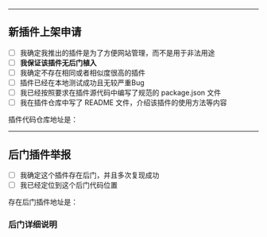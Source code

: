 <!--
 您好，感谢您对「中国蚁剑」的支持。本仓库下的issue仅用于「插件上线申请」和「后门插件举报」，不回答任何使用当中的问题。

 在提issue之前，我需要占用您几分钟时间来回答一些最基础的问题。
 如果你选中了某一项，可以把该行前面的 `[ ]` 改成 `[x]`。

 issue 模版提供了几个模版，如果这些跟您要提的issue没有关系的话，您可以在提交的时候删除掉该部分。

 Thanks!
-->

---

## 新插件上架申请

- [ ] 我确定我推出的插件是为了方便网站管理，而不是用于非法用途
- [ ] **我保证该插件无后门植入**
- [ ] 我确定不存在相同或者相似度很高的插件
- [ ] 插件已经在本地测试成功且无较严重Bug
- [ ] 我已经按照要求在插件源代码中编写了规范的 package.json 文件
- [ ] 我在插件仓库中写了 README 文件，介绍该插件的使用方法等内容

插件代码仓库地址是：


---

## 后门插件举报

- [ ] 我确定这个插件存在后门，并且多次复现成功
- [ ] 我已经定位到这个后门代码位置

存在后门插件地址是：

### 后门详细说明

<!--
详细描述后门情况及触发过程
-->
